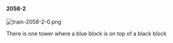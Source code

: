 #### 2058-2
![train-2058-2-0.png](https://github.com/lil-lab/nlvr/raw/master/nlvr/train/images/79/train-2058-2-0.png "train-2058-2-0.png")

There is one tower where a blue block is on top of a black block